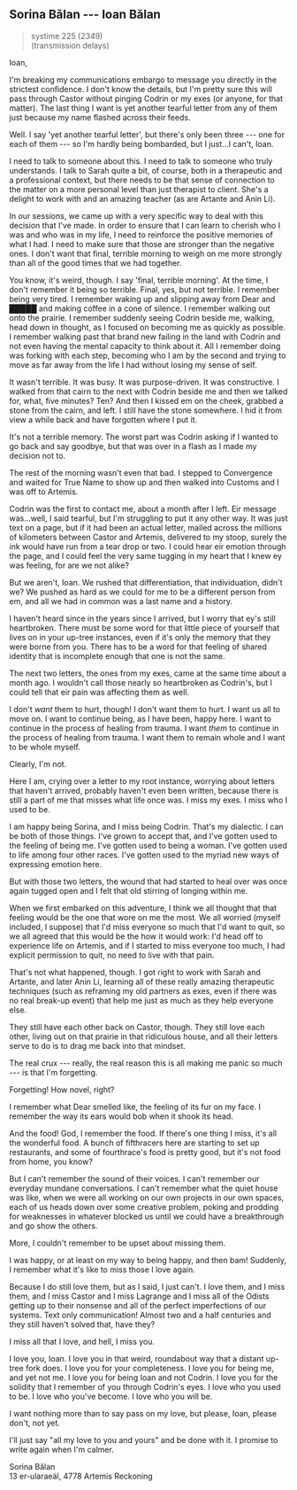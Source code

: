 ## Sorina Bălan --- Ioan Bălan

> systime 225 (2349)  
> (transmission delays)

Ioan,

I'm breaking my communications embargo to message you directly in the strictest confidence. I don't know the details, but I'm pretty sure this will pass through Castor without pinging Codrin or my exes (or anyone, for that matter). The last thing I want is yet another tearful letter from any of them just because my name flashed across their feeds.

Well. I say 'yet another tearful letter', but there's only been three --- one for each of them --- so I'm hardly being bombarded, but I just...I can't, Ioan.

I need to talk to someone about this. I need to talk to someone who truly understands. I talk to Sarah quite a bit, of course, both in a therapeutic and a professional context, but there needs to be that sense of connection to the matter on a more personal level than just therapist to client. She's a delight to work with and an amazing teacher (as are Artante and Anin Li).

In our sessions, we came up with a very specific way to deal with this decision that I've made. In order to ensure that I can learn to cherish who I was and who was in my life, I need to reinforce the positive memories of what I had. I need to make sure that those are stronger than the negative ones. I don't want that final, terrible morning to weigh on me more strongly than all of the good times that we had together.

You know, it's weird, though. I say 'final, terrible morning'. At the time, I don't remember it being so terrible. Final, yes, but not terrible. I remember being very tired. I remember waking up and slipping away from Dear and █████ and making coffee in a cone of silence. I remember walking out onto the prairie. I remember suddenly seeing Codrin beside me, walking, head down in thought, as I focused on becoming me as quickly as possible. I remember walking past that brand new failing in the land with Codrin and not even having the mental capacity to think about it. All I remember doing was forking with each step, becoming who I am by the second and trying to move as far away from the life I had without losing my sense of self.

It wasn't terrible. It was busy. It was purpose-driven. It was constructive. I walked from that cairn to the next with Codrin beside me and then we talked for, what, five minutes? Ten? And then I kissed em on the cheek, grabbed a stone from the cairn, and left. I still have the stone somewhere. I hid it from view a while back and have forgotten where I put it.

It's not a terrible memory. The worst part was Codrin asking if I wanted to go back and say goodbye, but that was over in a flash as I made my decision not to.

The rest of the morning wasn't even that bad. I stepped to Convergence and waited for True Name to show up and then walked into Customs and I was off to Artemis.

Codrin was the first to contact me, about a month after I left. Eir message was...well, I said tearful, but I'm struggling to put it any other way. It was just text on a page, but if it had been an actual letter, mailed across the millions of kilometers between Castor and Artemis, delivered to my stoop, surely the ink would have run from a tear drop or two. I could hear eir emotion through the page, and I could feel the very same tugging in my heart that I knew ey was feeling, for are we not alike?

But we aren't, Ioan. We rushed that differentiation, that individuation, didn't we? We pushed as hard as we could for me to be a different person from em, and all we had in common was a last name and a history.

I haven't heard since in the years since I arrived, but I worry that ey's still heartbroken. There must be some word for that little piece of yourself that lives on in your up-tree instances, even if it's only the memory that they were borne from you. There has to be a word for that feeling of shared identity that is incomplete enough that one is not the same.

The next two letters, the ones from my exes, came at the same time about a month ago. I wouldn't call those nearly so heartbroken as Codrin's, but I could tell that eir pain was affecting them as well.

I don't *want* them to hurt, though! I don't want them to hurt. I want us all to move on. I want to continue being, as I have been, happy here. I want to continue in the process of healing from trauma. I want *them* to continue in the process of healing from trauma. I want them to remain whole and I want to be whole myself.

Clearly, I'm not.

Here I am, crying over a letter to my root instance, worrying about letters that haven't arrived, probably haven't even been written, because there is still a part of me that misses what life once was. I miss my exes. I miss who I used to be.

I am happy being Sorina, and I miss being Codrin. That's my dialectic. I can be both of those things. I've grown to accept that, and I've gotten used to the feeling of being me. I've gotten used to being a woman. I've gotten used to life among four other races. I've gotten used to the myriad new ways of expressing emotion here.

But with those two letters, the wound that had started to heal over was once again tugged open and I felt that old stirring of longing within me.

When we first embarked on this adventure, I think we all thought that that feeling would be the one that wore on me the most. We all worried (myself included, I suppose) that I'd miss everyone so much that I'd want to quit, so we all agreed that this would be the how it would work: I'd head off to experience life on Artemis, and if I started to miss everyone too much, I had explicit permission to quit, no need to live with that pain.

That's not what happened, though. I got right to work with Sarah and Artante, and later Anin Li, learning all of these really amazing therapeutic techniques (such as reframing my old partners as exes, even if there was no real break-up event) that help me just as much as they help everyone else.

They still have each other back on Castor, though. They still love each other, living out on that prairie in that ridiculous house, and all their letters serve to do is to drag me back into that mindset.

The real crux --- really, the real reason this is all making me panic so much --- is that I'm forgetting.

Forgetting! How novel, right?

I remember what Dear smelled like, the feeling of its fur on my face. I remember the way its ears would bob when it shook its head.

And the food! God, I remember the food. If there's one thing I miss, it's all the wonderful food. A bunch of fifthracers here are starting to set up restaurants, and some of fourthrace's food is pretty good, but it's not food from home, you know?

But I can't remember the sound of their voices. I can't remember our everyday mundane conversations. I can't remember what the quiet house was like, when we were all working on our own projects in our own spaces, each of us heads down over some creative problem, poking and prodding for weaknesses in whatever blocked us until we could have a breakthrough and go show the others.

More, I couldn't remember to be upset about missing them.

I was happy, or at least on my way to being happy, and then bam! Suddenly, I remember what it's like to miss those I love again.

Because I do still love them, but as I said, I just can't. I love them, and I miss them, and I miss Castor and I miss Lagrange and I miss all of the Odists getting up to their nonsense and all of the perfect imperfections of our systems. Text only communication! Almost two and a half centuries and they still haven't solved that, have they?

I miss all that I love, and hell, I miss you.

I love you, Ioan. I love you in that weird, roundabout way that a distant up-tree fork does. I love you for your completeness. I love you for being me, and yet not me. I love you for being Ioan and not Codrin. I love you for the solidity that I remember of you through Codrin's eyes. I love who you used to be. I love who you've become. I love who you will be.

I want nothing more than to say pass on my love, but please, Ioan, please don't, not yet.

I'll just say "all my love to you and yours" and be done with it. I promise to write again when I'm calmer.

Sorina Bălan  
13 er-ularaeäl, 4778 Artemis Reckoning
